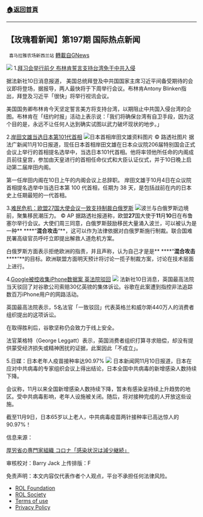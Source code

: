 ###  [:house:返回首頁](https://github.com/ourhimalayas/txt)
---


## 【玫瑰看新闻】第197期 国际热点新闻
` 喜马拉雅农场新西兰站` [轉載自GNews](https://gnews.org/zh-hans/1658310/)

![](https://assets.gnews.org/wp-content/uploads/2021/11/PHOTO-2021-11-12-08-04-25.jpg)
1.[拜习会举行前夕 布林肯誓言支持台湾免于中共入侵](https://www.rfi.fr/cn/%E6%8B%9C%E4%B9%A0%E4%BC%9A%E4%B8%BE%E8%A1%8C%E5%89%8D%E5%A4%95-%E5%B8%83%E6%9E%97%E8%82%AF%E8%AA%93%E8%A8%80%E6%94%AF%E6%8C%81%E5%8F%B0%E6%B9%BE%E5%85%8D%E4%BA%8E%E4%B8%AD%E5%9B%BD%E5%85%A5%E4%BE%B5)

据法新社10日消息报道， 美国总统拜登及中共国国家主席习近平间备受期待的会议即将登场，据报导，两人最快将于下周举行会议。布林肯Antony Blinken指出，拜登及习近平「很快」将举行视讯会议。

美国国务卿布林肯今天坚定誓言美方将支持台湾，以期阻止中共国入侵台湾的企图。布林肯在「纽约时报」活动上表示说：「我们将确保台湾有自卫手段，因为这个目的是，永远不让任何人达到确实试图以武力破坏现状的地步。」

2.[岸田文雄当选日本第101代首相](https://www.rfi.fr/cn/%E4%B8%AD%E5%9B%BD/20211110-%E5%B2%B8%E7%94%B0%E6%96%87%E9%9B%84%E5%BD%93%E9%80%89%E6%97%A5%E6%9C%AC%E7%AC%AC101%E4%BB%A3%E9%A6%96%E7%9B%B8)
![](https://assets.gnews.org/wp-content/uploads/2021/11/1-87.jpg)日本首相岸田文雄资料图片 © 路透社图片
据法广新闻11月10日报道，现任日本首相岸田文雄在日本众议院206届特别国会正式会议上举行的首相提名选举中，当选日本101代首相。他将率领他所任命的内阁成员前往皇宫，参加由天皇进行的首相任命仪式和大臣认证仪式，并于10日晚上启动第二届岸田内阁。

第一任岸田内阁在10日上午的内阁会议上总辞职。 岸田文雄于10月4日在众议院首相提名选举中当选日本第 100 代首相，任期为 38 天，是包括战前在内的日本史上任期最短的一代首相。

3.[难民危机：欧盟27国大使会议一致支持制裁白俄罗斯](https://www.rfi.fr/cn/%E6%AC%A7%E6%B4%B2/20211110-%E9%9A%BE%E6%B0%91%E5%8D%B1%E6%9C%BA-%E6%AC%A7%E7%9B%9F27%E5%9B%BD%E5%A4%A7%E4%BD%BF%E4%BC%9A%E8%AE%AE%E4%B8%80%E8%87%B4%E6%94%AF%E6%8C%81%E5%88%B6%E8%A3%81%E7%99%BD%E4%BF%84%E7%BD%97%E6%96%AF)
![](https://assets.gnews.org/wp-content/uploads/2021/11/2-62.jpg)波兰与白俄罗斯边境前，聚集移民潮压力。 © AP
据路透社报道称，欧盟**27**国大使于**11**月**10**日在布鲁塞尔举行会议。大使们周三同意，白俄罗斯鼓励移民大量涌入波兰，可以被认为是一种** ****“**混合攻击**“**，这可以作为法律依据对白俄罗斯施行制裁。联合国难民署高级官员呼吁立即提出解救人道危机方案。

白俄罗斯方面表示拒绝欧洲的指责，并且声称，认为自己才是是** ****“**混合攻击** ****“**的目标。欧洲联盟方面明天预计将讨论一揽子制裁方案，讨论在技术层面上进行。

4.[Google被控收集iPhone数据案 英法院驳回](https://www.swissinfo.ch/chi/afp/google%E8%A2%AB%E6%8E%A7%E6%94%B6%E9%9B%86iphone%E6%95%B0%E6%8D%AE%E6%A1%88--%E8%8B%B1%E6%B3%95%E9%99%A2%E9%A9%B3%E5%9B%9E/47100510)
![](https://assets.gnews.org/wp-content/uploads/2021/11/3-50.jpg)
法新社10日消息，英国最高法院当天驳回了对谷歌公司索赔30亿英镑的集体诉讼。谷歌在此案遭到指控非法追踪数百万iPhone用户的网路活动。

英国最高法院表示，5名法官「一致驳回」代表英格兰和威尔斯440万人的消费者组织提出的这项诉讼。

在取得胜利后，谷歌坚称仍会致力于线上安全。

法官莱格特（George Leggatt）表示，英国消费者组织打算寻求赔偿，却没有提供蒙受经济损失或精神困扰的证据，此案因此「不成立」。

5.日媒：日本老年人疫苗接种率达90.97%
![](https://assets.gnews.org/wp-content/uploads/2021/11/4-39.jpg)
日本新闻网11月10日报道，日本在应对中共病毒的专家组织会议上得出结论，日本全国中共病毒的新增感染人数持续下降。

会议称，11月以来全国新增感染人数持续下降，暂未有感染呈持续上升趋势的地区。受中共病毒影响，老年人设施被关闭。随后，将对接种完成的人开放这些设施。

截至11月9日，日本65岁以上老人，中共病毒疫苗两针接种率已高达惊人的90.97%！

信息来源：

[厚労省の専門家組織 コロナ「感染状況は減少継続」](https://news.tbs.co.jp/newseye/tbs_newseye4401559.htm?1636520504375)

审核校对：Barry Jack
上传排版：F

 

免责声明：本文内容仅代表作者个人观点，平台不承担任何法律风险。

- [ROL Foundation](https://rolfoundation.org/)
- [ROL Society](https://rolsociety.org/)
- [Terms of use](https://gnews.org/terms-of-use-3/)
- [Privacy Policy](https://gnews.org/privacy-policy/)
